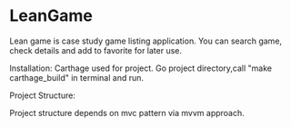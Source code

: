 # LeanGame
Lean game is case study game listing application. You can search game, check details and add to favorite for later use. 

Installation:
Carthage used for project. Go project directory,call "make carthage_build" in terminal and run.

Project Structure:

Project structure depends on mvc pattern via mvvm approach. 
